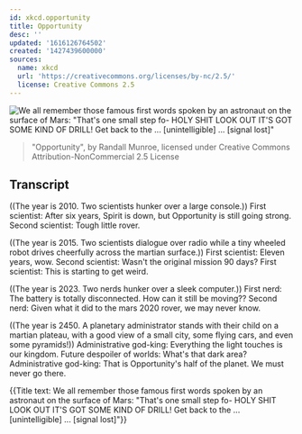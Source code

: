 ```yaml
---
id: xkcd.opportunity
title: Opportunity
desc: ''
updated: '1616126764502'
created: '1427439600000'
sources:
  name: xkcd
  url: 'https://creativecommons.org/licenses/by-nc/2.5/'
  license: Creative Commons 2.5
---
```

![We all remember those famous first words spoken by an astronaut on the surface of Mars: "That's one small step fo- HOLY SHIT LOOK OUT IT'S GOT SOME KIND OF DRILL! Get back to the ... [unintelligible] ... [signal lost]"](https://imgs.xkcd.com/comics/opportunity.png)
> "Opportunity", by Randall Munroe, licensed under Creative Commons Attribution-NonCommercial 2.5 License

## Transcript
((The year is 2010. Two scientists hunker over a large console.))
First scientist: After six years, Spirit is down, but Opportunity is still going strong.
Second scientist: Tough little rover.

((The year is 2015. Two scientists dialogue over radio while a tiny wheeled robot drives cheerfully across the martian surface.))
First scientist: Eleven years, wow.
Second scientist: Wasn't the original mission 90 days?
First scientist: This is starting to get weird.

((The year is 2023. Two nerds hunker over a sleek computer.))
First nerd: The battery is totally disconnected. How can it still be moving??
Second nerd: Given what it did to the mars 2020 rover, we may never know.

((The year is 2450. A planetary administrator stands with their child on a martian plateau, with a good view of a small city, some flying cars, and even some pyramids!))
Administrative god-king: Everything the light touches is our kingdom.
Future despoiler of worlds: What's that dark area?
Administrative god-king: That is Opportunity's half of the planet. We must never go there.


{{Title text: We all remember those famous first words spoken by an astronaut on the surface of Mars: "That's one small step fo- HOLY SHIT LOOK OUT IT'S GOT SOME KIND OF DRILL! Get back to the ... [unintelligible] ... [signal lost]"}}
